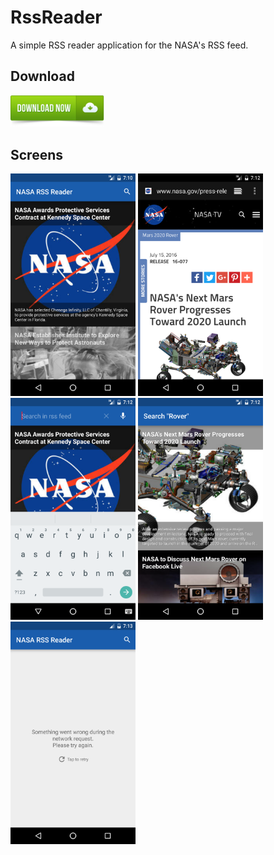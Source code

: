 # RssReader
A simple RSS reader application for the NASA's RSS feed.

## Download

<a href="https://raw.githubusercontent.com/gabornovak/RssReader/master/docs/rssReader-debug.apk">
<img src="https://raw.githubusercontent.com/gabornovak/MovieApp/master/doc/download.png" width="150"></a>

## Screens

<img src="https://raw.githubusercontent.com/gabornovak/RssReader/master/docs/screens/screen_4.png" width="200">
<img src="https://raw.githubusercontent.com/gabornovak/RssReader/master/docs/screens/screen_1.png" width="200">
<img src="https://raw.githubusercontent.com/gabornovak/RssReader/master/docs/screens/screen_3.png" width="200">
<img src="https://raw.githubusercontent.com/gabornovak/RssReader/master/docs/screens/screen_2.png" width="200">
<img src="https://raw.githubusercontent.com/gabornovak/RssReader/master/docs/screens/screen_5.png" width="200">
